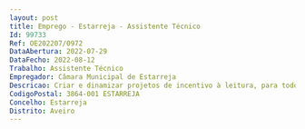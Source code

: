 ```yaml
--- 
layout: post
title: Emprego - Estarreja - Assistente Técnico
Id: 99733
Ref: OE202207/0972
DataAbertura: 2022-07-29
DataFecho: 2022-08-12
Trabalho: Assistente Técnico
Empregador: Câmara Municipal de Estarreja
Descricao: Criar e dinamizar projetos de incentivo à leitura, para todos  Desenvolver, planear e promover atividades de animação e mediação de leitura e do livro para os diversos públicos  Dinamizar, sempre que necessário, atividades de mediação de leitura em IPSS, bibliotecas escolares e polos da Biblioteca Municipal  Desenvolver projetos de animação, indo ao encontro da missão da Biblioteca Municipal, em parceria com as escolas e outras instituições  Promover atividades de animação na comunidade com base na integração social, cultural e lúdica  Desenvolver expressões artísticas na comunidade  Desenvolver atividades de cariz pedagógico educativo  Promover atividades de apoio social e cultural  Promover programas de lazer e recreação  Desenvolver atividades de expressão artística e ou plástica no âmbito das “Férias Ativas”  Apoiar e dinamizar todas as atividades da Biblioteca Municipal inseridas no programa “Viver +”  Apoiar e colaborar em todas as atividades dinamizadas organizadas pela Biblioteca Municipal  Colaborar e apoiar nas atividades desenvolvidas pelo Laboratório de Aprendizagem Criativa.
CodigoPostal: 3864-001 ESTARREJA
Concelho: Estarreja
Distrito: Aveiro
--- 
```

